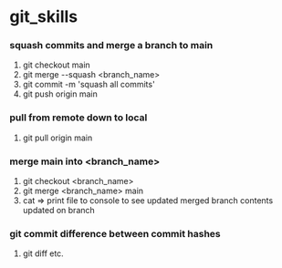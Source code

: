 # git_skills

### squash commits and merge a branch to main

1. git checkout main
2. git merge --squash <branch_name>
3. git commit -m 'squash all commits'
4. git push origin main

### pull from remote down to local

1. git pull origin main

### merge main into <branch_name>

1. git checkout <branch_name>
2. git merge <branch_name> main
3. cat <file> => print file to console to see updated merged branch contents updated on branch

### git commit difference between commit hashes

1. git diff <hash> <hash> etc.
